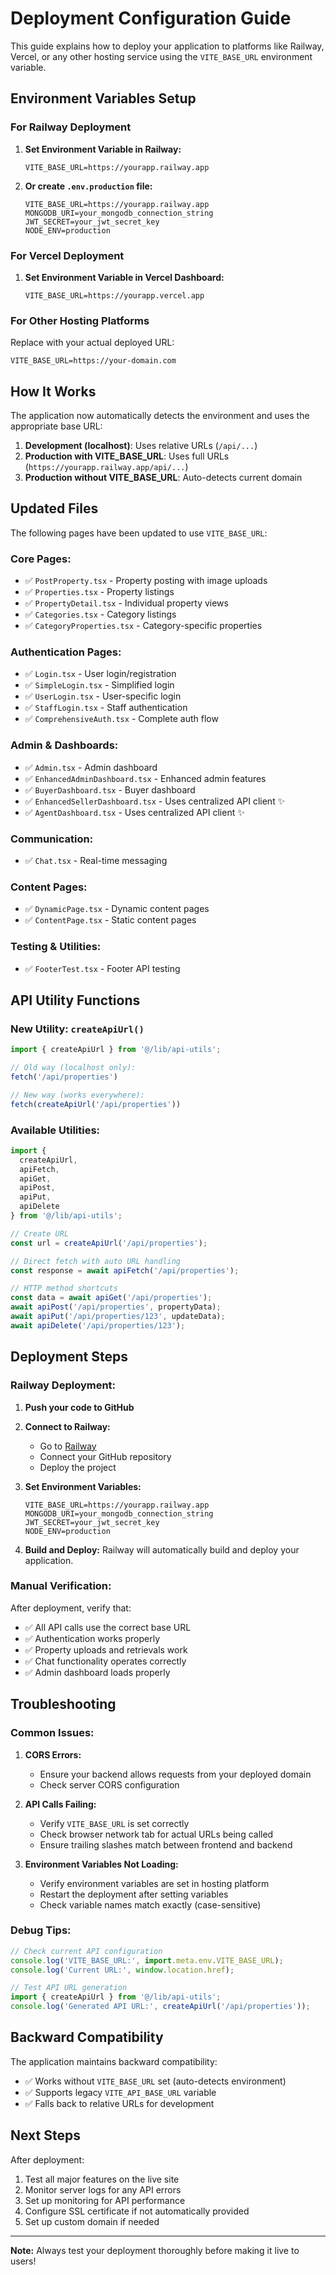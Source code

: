 # Deployment Configuration Guide

This guide explains how to deploy your application to platforms like Railway, Vercel, or any other hosting service using the `VITE_BASE_URL` environment variable.

## Environment Variables Setup

### For Railway Deployment

1. **Set Environment Variable in Railway:**
   ```
   VITE_BASE_URL=https://yourapp.railway.app
   ```

2. **Or create `.env.production` file:**
   ```env
   VITE_BASE_URL=https://yourapp.railway.app
   MONGODB_URI=your_mongodb_connection_string
   JWT_SECRET=your_jwt_secret_key
   NODE_ENV=production
   ```

### For Vercel Deployment

1. **Set Environment Variable in Vercel Dashboard:**
   ```
   VITE_BASE_URL=https://yourapp.vercel.app
   ```

### For Other Hosting Platforms

Replace with your actual deployed URL:
```
VITE_BASE_URL=https://your-domain.com
```

## How It Works

The application now automatically detects the environment and uses the appropriate base URL:

1. **Development (localhost)**: Uses relative URLs (`/api/...`)
2. **Production with VITE_BASE_URL**: Uses full URLs (`https://yourapp.railway.app/api/...`)
3. **Production without VITE_BASE_URL**: Auto-detects current domain

## Updated Files

The following pages have been updated to use `VITE_BASE_URL`:

### Core Pages:
- ✅ `PostProperty.tsx` - Property posting with image uploads
- ✅ `Properties.tsx` - Property listings
- ✅ `PropertyDetail.tsx` - Individual property views
- ✅ `Categories.tsx` - Category listings
- ✅ `CategoryProperties.tsx` - Category-specific properties

### Authentication Pages:
- ✅ `Login.tsx` - User login/registration
- ✅ `SimpleLogin.tsx` - Simplified login
- ✅ `UserLogin.tsx` - User-specific login
- ✅ `StaffLogin.tsx` - Staff authentication
- ✅ `ComprehensiveAuth.tsx` - Complete auth flow

### Admin & Dashboards:
- ✅ `Admin.tsx` - Admin dashboard
- ✅ `EnhancedAdminDashboard.tsx` - Enhanced admin features
- ✅ `BuyerDashboard.tsx` - Buyer dashboard
- ✅ `EnhancedSellerDashboard.tsx` - Uses centralized API client ✨
- ✅ `AgentDashboard.tsx` - Uses centralized API client ✨

### Communication:
- ✅ `Chat.tsx` - Real-time messaging

### Content Pages:
- ✅ `DynamicPage.tsx` - Dynamic content pages
- ✅ `ContentPage.tsx` - Static content pages

### Testing & Utilities:
- ✅ `FooterTest.tsx` - Footer API testing

## API Utility Functions

### New Utility: `createApiUrl()`

```typescript
import { createApiUrl } from '@/lib/api-utils';

// Old way (localhost only):
fetch('/api/properties')

// New way (works everywhere):
fetch(createApiUrl('/api/properties'))
```

### Available Utilities:

```typescript
import { 
  createApiUrl, 
  apiFetch, 
  apiGet, 
  apiPost, 
  apiPut, 
  apiDelete 
} from '@/lib/api-utils';

// Create URL
const url = createApiUrl('/api/properties');

// Direct fetch with auto URL handling
const response = await apiFetch('/api/properties');

// HTTP method shortcuts
const data = await apiGet('/api/properties');
await apiPost('/api/properties', propertyData);
await apiPut('/api/properties/123', updateData);
await apiDelete('/api/properties/123');
```

## Deployment Steps

### Railway Deployment:

1. **Push your code to GitHub**

2. **Connect to Railway:**
   - Go to [Railway](https://railway.app)
   - Connect your GitHub repository
   - Deploy the project

3. **Set Environment Variables:**
   ```
   VITE_BASE_URL=https://yourapp.railway.app
   MONGODB_URI=your_mongodb_connection_string
   JWT_SECRET=your_jwt_secret_key
   NODE_ENV=production
   ```

4. **Build and Deploy:**
   Railway will automatically build and deploy your application.

### Manual Verification:

After deployment, verify that:
- ✅ All API calls use the correct base URL
- ✅ Authentication works properly
- ✅ Property uploads and retrievals work
- ✅ Chat functionality operates correctly
- ✅ Admin dashboard loads properly

## Troubleshooting

### Common Issues:

1. **CORS Errors:**
   - Ensure your backend allows requests from your deployed domain
   - Check server CORS configuration

2. **API Calls Failing:**
   - Verify `VITE_BASE_URL` is set correctly
   - Check browser network tab for actual URLs being called
   - Ensure trailing slashes match between frontend and backend

3. **Environment Variables Not Loading:**
   - Verify environment variables are set in hosting platform
   - Restart the deployment after setting variables
   - Check variable names match exactly (case-sensitive)

### Debug Tips:

```javascript
// Check current API configuration
console.log('VITE_BASE_URL:', import.meta.env.VITE_BASE_URL);
console.log('Current URL:', window.location.href);

// Test API URL generation
import { createApiUrl } from '@/lib/api-utils';
console.log('Generated API URL:', createApiUrl('/api/properties'));
```

## Backward Compatibility

The application maintains backward compatibility:
- ✅ Works without `VITE_BASE_URL` set (auto-detects environment)
- ✅ Supports legacy `VITE_API_BASE_URL` variable
- ✅ Falls back to relative URLs for development

## Next Steps

After deployment:
1. Test all major features on the live site
2. Monitor server logs for any API errors
3. Set up monitoring for API performance
4. Configure SSL certificate if not automatically provided
5. Set up custom domain if needed

---

**Note:** Always test your deployment thoroughly before making it live to users!
